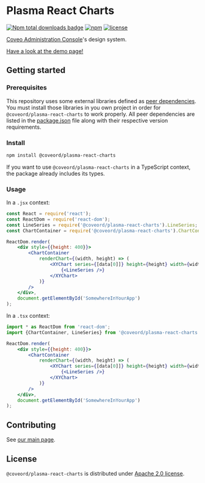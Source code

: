 # Plasma React Charts

[![Npm total downloads badge](https://img.shields.io/npm/dt/@coveord/plasma-react.svg?style=flat-square)](https://www.npmjs.com/package/@coveord/plasma-react-charts)
[![npm](https://img.shields.io/npm/v/@coveord/plasma-react.svg?maxAge=2592000&style=flat-square)](https://www.npmjs.com/package/@coveord/plasma-react-charts)
[![license](https://img.shields.io/hexpm/l/plug.svg?style=flat-square)](LICENSE)

[Coveo Administration Console](https://platform.cloud.coveo.com/admin/)'s design system.

[Have a look at the demo page!](https://plasma.coveo.com/)

## Getting started

### Prerequisites

This repository uses some external libraries defined as [peer dependencies](https://devdocs.io/npm/files/package.json#peerdependencies). You must install those libraries in you own project in order for `@coveord/plasma-react-charts` to work properly. All peer dependencies are listed in the [package.json](https://github.com/coveo/plasma/blob/master/packages/react-charts/package.json) file along with their respective version requirements.

### Install

```bash
npm install @coveord/plasma-react-charts
```

If you want to use `@coveord/plasma-react-charts` in a TypeScript context, the package already includes its types.

### Usage

In a `.jsx` context:

```jsx
const React = require('react');
const ReactDom = require('react-dom');
const LineSeries = require('@coveord/plasma-react-charts').LineSeries;
const ChartContainer = require('@coveord/plasma-react-charts').ChartContainer;

ReactDom.render(
    <div style={{height: 400}}>
        <ChartContainer
            renderChart={(width, height) => (
                <XYChart series={[data[0]]} height={height} width={width} padding={undefined}>
                    {<LineSeries />}
                </XYChart>
            )}
        />
    </div>,
    document.getElementById('SomewhereInYourApp')
);
```

In a `.tsx` context:

```jsx
import * as ReactDom from 'react-dom';
import {ChartContainer, LineSeries} from '@coveord/plasma-react-charts';

ReactDom.render(
    <div style={{height: 400}}>
        <ChartContainer
            renderChart={(width, height) => (
                <XYChart series={[data[0]]} height={height} width={width} padding={undefined}>
                    {<LineSeries />}
                </XYChart>
            )}
        />
    </div>,
    document.getElementById('SomewhereInYourApp')
);
```

## Contributing

See [our main page](https://github.com/coveo/plasma#plasma).

## License

`@coveord/plasma-react-charts` is distributed under [Apache 2.0 license](../../LICENSE).
